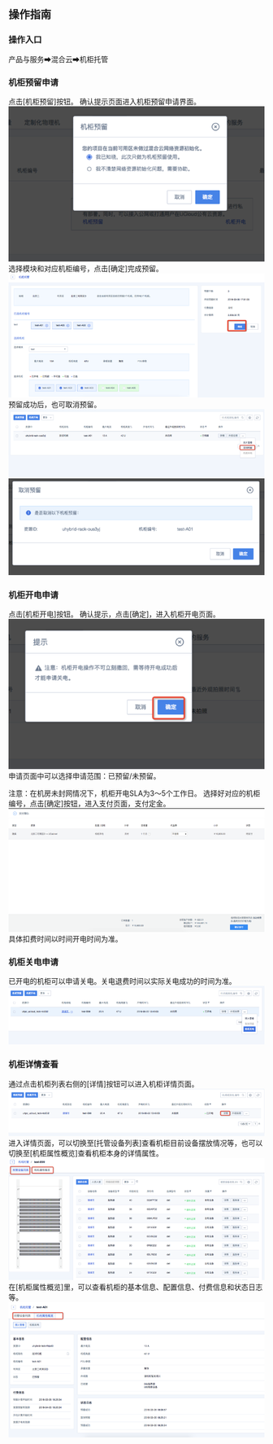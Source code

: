 

## 操作指南

### 操作入口

产品与服务➡混合云➡机柜托管

### 机柜预留申请

点击\[机柜预留\]按钮。 
确认提示页面进入机柜预留申请界面。
![3.png](/images/ucabinet/3.png) 选择模块和对应机柜编号，点击\[确定\]完成预留。
![4.png](/images/ucabinet/4.png) 预留成功后，也可取消预留。
![5.png](/images/ucabinet/5.png)
![6.png](/images/ucabinet/6.png)

### 机柜开电申请

点击\[机柜开电\]按钮。
确认提示，点击\[确定\]，进入机柜开电页面。
![8.png](/images/ucabinet/8.png) 申请页面中可以选择申请范围：已预留/未预留。

注意：在机房未封网情况下，机柜开电SLA为3～5个工作日。
选择好对应的机柜编号，点击\[确定\]按钮，进入支付页面，支付定金。
![11.png](/images/ucabinet/11.png) 具体扣费时间以时间开电时间为准。

### 机柜关电申请

已开电的机柜可以申请关电。关电退费时间以实际关电成功的时间为准。
![12.png](/images/ucabinet/12.png)

### 机柜详情查看

通过点击机柜列表右侧的\[详情\]按钮可以进入机柜详情页面。
![15.png](/images/ucabinet/15.png)
进入详情页面，可以切换至\[托管设备列表\]查看机柜目前设备摆放情况等，也可以切换至\[机柜属性概览\]查看机柜本身的详情属性。
![16.png](/images/ucabinet/16.png)
在\[机柜属性概览\]里，可以查看机柜的基本信息、配置信息、付费信息和状态日志等。
![17.png](/images/ucabinet/17.png)
